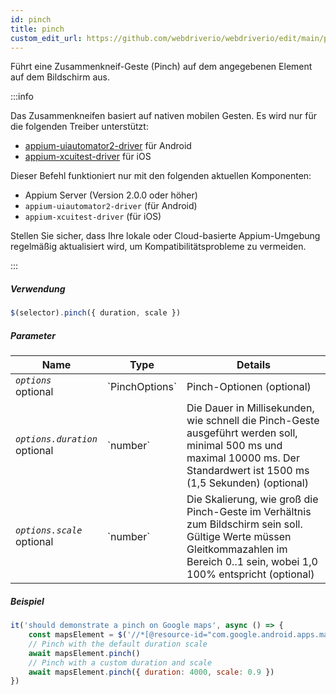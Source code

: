 ```yaml
---
id: pinch
title: pinch
custom_edit_url: https://github.com/webdriverio/webdriverio/edit/main/packages/webdriverio/src/commands/mobile/pinch.ts
---
```


Führt eine Zusammenkneif-Geste (Pinch) auf dem angegebenen Element auf dem Bildschirm aus.

:::info

Das Zusammenkneifen basiert auf nativen mobilen Gesten. Es wird nur für die folgenden Treiber unterstützt:
- [appium-uiautomator2-driver](https://github.com/appium/appium-uiautomator2-driver/blob/master/docs/android-mobile-gestures.md#mobile-pinchclosegesture) für Android
- [appium-xcuitest-driver](https://appium.github.io/appium-xcuitest-driver/latest/reference/execute-methods/#mobile-pinch) für iOS

Dieser Befehl funktioniert nur mit den folgenden aktuellen Komponenten:
 - Appium Server (Version 2.0.0 oder höher)
 - `appium-uiautomator2-driver` (für Android)
 - `appium-xcuitest-driver` (für iOS)

Stellen Sie sicher, dass Ihre lokale oder Cloud-basierte Appium-Umgebung regelmäßig aktualisiert wird, um Kompatibilitätsprobleme zu vermeiden.

:::

##### Verwendung

```js
$(selector).pinch({ duration, scale })
```

##### Parameter

<table>
  <thead>
    <tr>
      <th>Name</th><th>Type</th><th>Details</th>
    </tr>
  </thead>
  <tbody>
    <tr>
      <td><code><var>options</var></code><br /><span className="label labelWarning">optional</span></td>
      <td>`PinchOptions`</td>
      <td>Pinch-Optionen (optional)</td>
    </tr>
    <tr>
      <td><code><var>options.duration</var></code><br /><span className="label labelWarning">optional</span></td>
      <td>`number`</td>
      <td>Die Dauer in Millisekunden, wie schnell die Pinch-Geste ausgeführt werden soll, minimal 500 ms und maximal 10000 ms. Der Standardwert ist 1500 ms (1,5 Sekunden) (optional)</td>
    </tr>
    <tr>
      <td><code><var>options.scale</var></code><br /><span className="label labelWarning">optional</span></td>
      <td>`number`</td>
      <td>Die Skalierung, wie groß die Pinch-Geste im Verhältnis zum Bildschirm sein soll. Gültige Werte müssen Gleitkommazahlen im Bereich 0..1 sein, wobei 1,0 100% entspricht (optional)</td>
    </tr>
  </tbody>
</table>

##### Beispiel

```js title="pinch.js"
it('should demonstrate a pinch on Google maps', async () => {
    const mapsElement = $('//*[@resource-id="com.google.android.apps.maps:id/map_frame"]')
    // Pinch with the default duration scale
    await mapsElement.pinch()
    // Pinch with a custom duration and scale
    await mapsElement.pinch({ duration: 4000, scale: 0.9 })
})
```
